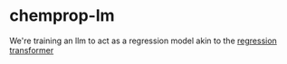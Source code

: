 # chemprop-lm
We're training an llm to act as a regression model akin to the [regression transformer](https://www.semanticscholar.org/paper/Regression-Transformer-enables-concurrent-sequence-Born-Manica/08a809f649ae9be9fe00cfad5c8c7a30a924d7d8)